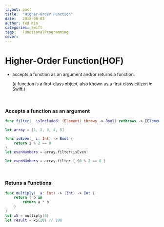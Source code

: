 ```yaml
---
layout: post
title:  "Higher-Order Function"
date:   2018-08-03
author: Ted Kim
categories: Swift
tags:	FunctionalProgramming
cover:
---
```


# Higher-Order Function(HOF)

- accepts a function as an argument and/or returns a function.

  (a function is a first-class object, also known as a first-class citizen in Swift.)

<br/>

### Accepts a function as an argument

```Swift
func filter(_ isIncluded: (Element) throws -> Bool) rethrows -> [Element]
```

```Swift
let array = [1, 2, 3, 4, 5]

func isEven(_ i: Int) -> Bool {
    return i % 2 == 0
}
let evenNumbers = array.filter(isEven)
```

```Swift
let evenNUmbers = array.filter { $0 % 2 == 0 }
```

<br/>

### Retuns a Functions

```Swift
func multiply(_ a: Int) -> (Int) -> Int {
    return { b in
        return a * b
    }
}
let x5 = multiply(5)
let result = x5(20) // 100
```
